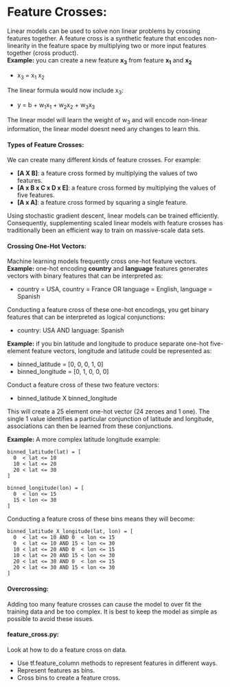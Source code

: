 # Feature Crosses:  
Linear models can be used to solve non linear problems by crossing features together. A feature cross is a synthetic 
feature that encodes non-linearity in the feature space by multiplying two or more input features together (cross
product).  
**Example:** you can create a new feature **x<sub>3</sub>** from feature **x<sub>1</sub>** and **x<sub>2</sub>**
* x<sub>3</sub> = x<sub>1</sub> x<sub>2</sub>

The linear formula would now include x<sub>3</sub>:
* y = b + w<sub>1</sub>x<sub>1</sub> + w<sub>2</sub>x<sub>2</sub> + w<sub>3</sub>x<sub>3</sub> 

The linear model will learn the weight of w<sub>3</sub> and will encode non-linear information, the linear model doesnt
need any changes to learn this.

#### Types of Feature Crosses:
We can create many different kinds of feature crosses. For example:
* **[A X B]**: a feature cross formed by multiplying the values of two features.
* **[A x B x C x D x E]**: a feature cross formed by multiplying the values of five features.
* **[A x A]**: a feature cross formed by squaring a single feature.

Using stochastic gradient descent, linear models can be trained efficiently. Consequently, supplementing scaled 
linear models with feature crosses has traditionally been an efficient way to train on massive-scale data sets.

#### Crossing One-Hot Vectors:
Machine learning models frequently cross one-hot feature vectors.  
**Example:** one-hot encoding **country** and **language** features generates vectors with binary features that can be
interpreted as:  
* country = USA, country = France OR language = English, language = Spanish

Conducting a feature cross of these one-hot encodings, you get binary features that can be interpreted as logical
conjunctions:

* country: USA AND language: Spanish

**Example:** if you bin latitude and longitude to produce separate one-hot five-element feature vectors, longitude and
latitude could be represented as:

* binned_latitude = [0, 0, 0, 1, 0]
* binned_longitude = [0, 1, 0, 0, 0]

Conduct a feature cross of these two feature vectors:

* binned_latitude X binned_longitude

This will create a 25 element one-hot vector (24 zeroes and 1 one). The single 1 value identifies a particular
conjunction of latitude and longitude, associations can then be learned from these conjunctions.

**Example:** A more complex latitude longitude example:

<pre><code>binned_latitude(lat) = [
  0  < lat <= 10
  10 < lat <= 20
  20 < lat <= 30
]

binned_longitude(lon) = [
  0  < lon <= 15
  15 < lon <= 30
]</code></pre>

Conducting a feature cross of these bins means they will become:

<pre><code>binned_latitude_X_longitude(lat, lon) = [
  0  < lat <= 10 AND 0  < lon <= 15
  0  < lat <= 10 AND 15 < lon <= 30
  10 < lat <= 20 AND 0  < lon <= 15
  10 < lat <= 20 AND 15 < lon <= 30
  20 < lat <= 30 AND 0  < lon <= 15
  20 < lat <= 30 AND 15 < lon <= 30
]</code></pre>

#### Overcrossing:
Adding too many feature crosses can cause the model to over fit the training data and be too complex. It is best to
keep the model as simple as possible to avoid these issues.

#### feature_cross.py:
Look at how to do a feature cross on data.
* Use tf.feature_column methods to represent features in different ways.
* Represent features as bins.
* Cross bins to create a feature cross.